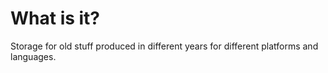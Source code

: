# What is it?
Storage for old stuff produced in different years for different platforms and languages.
